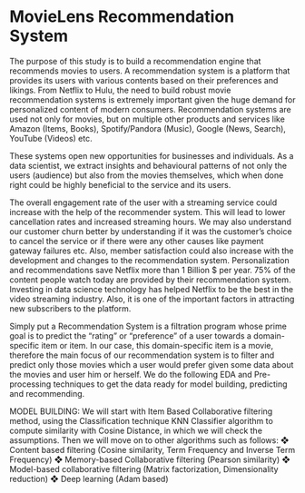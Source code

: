 # MovieLens Recommendation System

The purpose of this study is to build a recommendation engine that recommends movies to users. A recommendation system is a platform that provides its users with various contents based on their preferences and likings. From Netflix to Hulu, the need to build robust movie recommendation systems is extremely important given the huge demand for personalized content of modern consumers. Recommendation systems are used not only for movies, but on multiple other products and services like Amazon (Items, Books), Spotify/Pandora (Music), Google (News, Search), YouTube (Videos) etc. 

These systems open new opportunities for businesses and individuals. As a data scientist, we extract insights and behavioural patterns of not only the users (audience) but also from the movies themselves, which when done right could be highly beneficial to the service and its users. 

The overall engagement rate of the user with a streaming service could increase with the help of the recommender system. This will lead to lower cancellation rates and increased streaming hours. We may also understand our customer churn better by understanding if it was the customer’s choice to cancel the service or if there were any other causes like payment gateway failures etc. Also, member satisfaction could also increase with the development and changes to the recommendation system. Personalization and recommendations save Netflix more than 1 Billion $ per year. 
75% of the content people watch today are provided by their recommendation system. Investing in data science technology has helped Netflix to be the best in the video streaming industry.  Also, it is one of the important factors in attracting new subscribers to the platform.

Simply put a Recommendation System is a filtration program whose prime goal is to predict the “rating” or “preference” of a user towards a domain-specific item or item. In our case, this domain-specific item is a movie, therefore the main focus of our recommendation system is to filter and predict only those movies which a user would prefer given some data about the movies and user him or herself. We do the following EDA and Pre-processing techniques to get the data ready for model building, predicting and recommending.

MODEL BUILDING: We will start with Item Based Collaborative filtering method, using the  Classification technique KNN Classifier algorithm to compute similarity with Cosine Distance, in which we will check the assumptions. Then we will move on to other algorithms such as follows: 
❖	Content based filtering (Cosine similarity, Term Frequency and Inverse Term Frequency) 
❖	Memory-based Collaborative filtering (Pearson similarity)
❖	Model-based collaborative filtering (Matrix factorization, Dimensionality reduction)
❖	Deep learning (Adam based)

